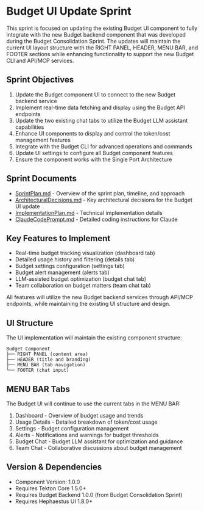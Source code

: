 # Budget UI Update Sprint

This sprint is focused on updating the existing Budget UI component to fully integrate with the new Budget backend component that was developed during the Budget Consolidation Sprint. The updates will maintain the current UI layout structure with the RIGHT PANEL, HEADER, MENU BAR, and FOOTER sections while enhancing functionality to support the new Budget CLI and API/MCP services.

## Sprint Objectives

1. Update the Budget component UI to connect to the new Budget backend service
2. Implement real-time data fetching and display using the Budget API endpoints
3. Update the two existing chat tabs to utilize the Budget LLM assistant capabilities
4. Enhance UI components to display and control the token/cost management features
5. Integrate with the Budget CLI for advanced operations and commands
6. Update UI settings to configure all Budget component features
7. Ensure the component works with the Single Port Architecture

## Sprint Documents

- [SprintPlan.md](./SprintPlan.md) - Overview of the sprint plan, timeline, and approach
- [ArchitecturalDecisions.md](./ArchitecturalDecisions.md) - Key architectural decisions for the Budget UI update
- [ImplementationPlan.md](./ImplementationPlan.md) - Technical implementation details
- [ClaudeCodePrompt.md](./ClaudeCodePrompt.md) - Detailed coding instructions for Claude

## Key Features to Implement

- Real-time budget tracking visualization (dashboard tab)
- Detailed usage history and filtering (details tab)
- Budget settings configuration (settings tab)
- Budget alert management (alerts tab)
- LLM-assisted budget optimization (budget chat tab)
- Team collaboration on budget matters (team chat tab)

All features will utilize the new Budget backend services through API/MCP endpoints, while maintaining the existing UI structure and design.

## UI Structure

The UI implementation will maintain the existing component structure:

```
Budget Component
├── RIGHT PANEL (content area)
├── HEADER (title and branding)
├── MENU BAR (tab navigation)
└── FOOTER (chat input)
```

## MENU BAR Tabs

The Budget UI will continue to use the current tabs in the MENU BAR:

1. Dashboard - Overview of budget usage and trends
2. Usage Details - Detailed breakdown of token/cost usage
3. Settings - Budget configuration management
4. Alerts - Notifications and warnings for budget thresholds
5. Budget Chat - Budget LLM assistant for optimization and guidance
6. Team Chat - Collaborative discussions about budget management

## Version & Dependencies

- Component Version: 1.0.0
- Requires Tekton Core 1.5.0+
- Requires Budget Backend 1.0.0 (from Budget Consolidation Sprint)
- Requires Hephaestus UI 1.8.0+
